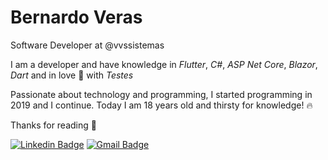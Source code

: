# Bernardo Veras

Software Developer at @vvssistemas

I am a developer and have knowledge in _Flutter_, _C#_, _ASP Net Core_, _Blazor_, _Dart_ and in love 💜 with _Testes_

Passionate about technology and programming, I started programming in 2019 and I continue.
Today I am 18 years old and thirsty for knowledge! 🔥

Thanks for reading 💜

[![Linkedin Badge](https://img.shields.io/badge/-Bernardo%20Veras-6633cc?style=flat-square&logo=Linkedin&logoColor=white&link=https://www.linkedin.com/in/bernardoveras/)](https://www.linkedin.com/in/bernardoveras/) 
[![Gmail Badge](https://img.shields.io/badge/-bernardo@vvssistemas.com.br-6633cc?style=flat-square&logo=Gmail&logoColor=white&link=mailto:bernardo@vvsistemas.com.br)](mailto:bernardo@vvssistemas.com.br)
